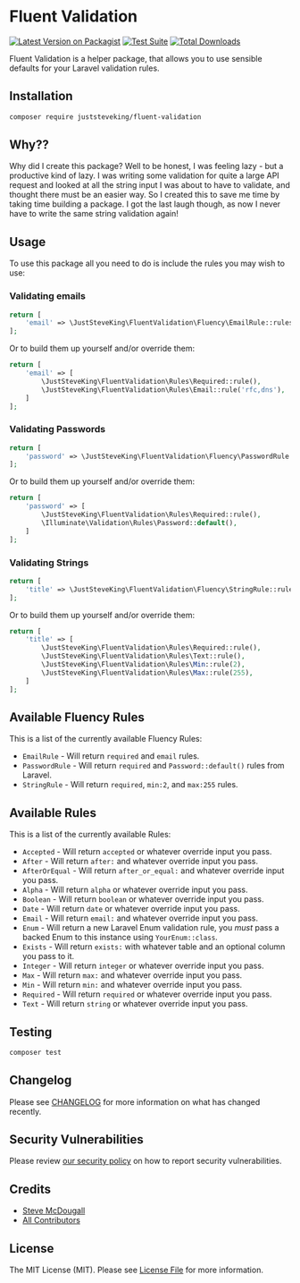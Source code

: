 # Fluent Validation

[![Latest Version on Packagist](https://img.shields.io/packagist/v/juststeveking/fluent-validation.svg?style=flat-square)](https://packagist.org/packages/juststeveking/fluent-validation)
[![Test Suite](https://github.com/juststeveking/fluent-validation/actions/workflows/tests.yml/badge.svg)](https://github.com/juststeveking/fluent-validation/actions/workflows/tests.yml)
[![Total Downloads](https://img.shields.io/packagist/dt/juststeveking/fluent-validation.svg?style=flat-square)](https://packagist.org/packages/juststeveking/fluent-validation)

Fluent Validation is a helper package, that allows you to use sensible defaults for your Laravel validation rules.

## Installation

```bash
composer require juststeveking/fluent-validation
```

## Why??

Why did I create this package? Well to be honest, I was feeling lazy - but a productive kind of lazy. I was writing some validation for quite a large API request and looked at all the string input I was about to have to validate, and thought there must be an easier way. So I created this to save me time by taking time building a package. I got the last laugh though, as now I never have to write the same string validation again!

## Usage

To use this package all you need to do is include the rules you may wish to use:

### Validating emails

```php
return [
    'email' => \JustSteveKing\FluentValidation\Fluency\EmailRule::rules()
];
```

Or to build them up yourself and/or override them:

```php
return [
    'email' => [
        \JustSteveKing\FluentValidation\Rules\Required::rule(),
        \JustSteveKing\FluentValidation\Rules\Email::rule('rfc,dns'),
    ]
];
```

### Validating Passwords

```php
return [
    'password' => \JustSteveKing\FluentValidation\Fluency\PasswordRule::rules()
];
```

Or to build them up yourself and/or override them:

```php
return [
    'password' => [
        \JustSteveKing\FluentValidation\Rules\Required::rule(),
        \Illuminate\Validation\Rules\Password::default(),
    ]
];
```

### Validating Strings

```php
return [
    'title' => \JustSteveKing\FluentValidation\Fluency\StringRule::rules()
];
```

Or to build them up yourself and/or override them:

```php
return [
    'title' => [
        \JustSteveKing\FluentValidation\Rules\Required::rule(),
        \JustSteveKing\FluentValidation\Rules\Text::rule(),
        \JustSteveKing\FluentValidation\Rules\Min::rule(2),
        \JustSteveKing\FluentValidation\Rules\Max::rule(255),
    ]
];
```

## Available Fluency Rules

This is a list of the currently available Fluency Rules:

- `EmailRule` - Will return `required` and `email` rules.
- `PasswordRule` - Will return `required` and `Password::default()` rules from Laravel.
- `StringRule` - Will return `required`, `min:2`, and `max:255` rules.

## Available Rules

This is a list of the currently available Rules:

- `Accepted` - Will return `accepted` or whatever override input you pass.
- `After` - Will return `after:` and whatever override input you pass.
- `AfterOrEqual` - Will return `after_or_equal:` and whatever override input you pass.
- `Alpha` - Will return `alpha` or whatever override input you pass.
- `Boolean` - Will return `boolean` or whatever override input you pass.
- `Date` - Will return `date` or whatever override input you pass.
- `Email` - Will return `email:` and whatever override input you pass.
- `Enum` - Will return a new Laravel Enum validation rule, you _must_ pass a backed Enum to this instance using `YourEnum::class`.
- `Exists` - Will return `exists:` with whatever table and an optional column you pass to it.
- `Integer` - Will return `integer` or whatever override input you pass.
- `Max` - Will return `max:` and whatever override input you pass.
- `Min` - Will return `min:` and whatever override input you pass.
- `Required` - Will return `required` or whatever override input you pass.
- `Text` - Will return `string` or whatever override input you pass.

## Testing

```bash
composer test
```

## Changelog

Please see [CHANGELOG](CHANGELOG.md) for more information on what has changed recently.

## Security Vulnerabilities

Please review [our security policy](../../security/policy) on how to report security vulnerabilities.

## Credits

- [Steve McDougall](https://github.com/juststeveking)
- [All Contributors](../../contributors)

## License

The MIT License (MIT). Please see [License File](LICENSE.md) for more information.
